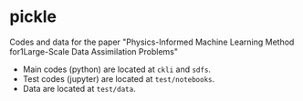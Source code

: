 # pickle
Codes and data for the paper "Physics-Informed Machine Learning Method for1Large-Scale Data Assimilation Problems"

* Main codes (python) are located at `ckli` and `sdfs`.
* Test codes (jupyter) are located at `test/notebooks`.
* Data are located at `test/data`.